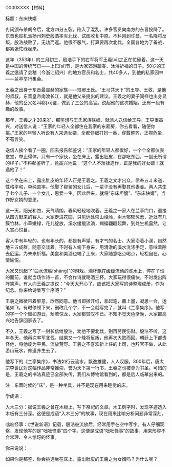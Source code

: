 D000XXXX【材料】

标题：东床快婿

冉闵颁布杀胡令后，北方四分五裂，陷入了混乱。许多官员向南方的东晋投降了。东晋也趁机派扬州刺史殷浩率军北伐，试图收复中原。不料刚到许昌，一名降将反叛，殷浩战败了，无功而返。他很不服气，打算要再次北伐。全国各地为了备战，都紧张忙碌起来。

这年（353年）的三月初三，殷浩手下的右军将军王羲[xī]之正在忙碌着。这一天是中国的传统节日——上巳[sì]节，是大家郊游踏春、沐浴祈福的日子。50岁的王羲之邀请了会稽（今浙江绍兴）的地方官员和名士，共40多人，到他的私家园林——兰亭举行集会。

王羲之出身于东晋最显赫的家族——琅琊王氏。“王马共天下”的王导、王敦，是他的叔叔。东晋皇帝南渡长江，就是他父亲提出的建议。王羲之的妻子同样也出身显赫，他的岳父名叫郗[xī]鉴，做到了三公的高官。说起他的这次婚姻，还有一段有趣的故事。

那年，王羲之才20来岁，郗鉴想与王氏家族联姻，就派人送信给王导。王导很高兴，对送信人说：“王家的年轻人全都住在我家的东厢房，你去看看，随便你挑。”王家的年轻人听说有人来选女婿，全都仔细打扮一番，穿戴整齐，正襟危坐，不苟言笑。

送信人挨个看了一圈，回去报告郗鉴说：“王家的年轻人都很好，一个个全都仪表堂堂，举止得体。只有一个家伙，坐在床上，露出肚皮，在那吃东西，一副无所谓的样子。”不料郗鉴听了，竟高兴地说：“这个人不矫揉造作，正是我的好女婿！就选他了！”

这个坐在床上，露出肚皮的年轻人正是王羲之。王羲之文才出众，信奉五斗米道，性格平和，单纯直率。他娶了郗鉴的女儿后，一辈子没有再娶其他妻妾。两人共生了七个儿子、一个女儿，恩爱一生。因此后来，就将“东床坦腹”、“东床快婿”，当作好女婿的意思。

这一天，阳光和煦，天气晴朗，春风轻轻地吹着。王羲之一家人在兰亭门口，迎接从四方赶来的客人。大家走进花园，只见远处崇山峻岭，树木郁郁葱葱，近处有几簇竹林，小草嫩绿，花儿绽放，溪水缓缓流淌，蝴蝶翩翩起舞，到处生机盎然，让人赏心悦目。

客人中有年轻的，也有年长的，都是有声望、有才气的名士。大家沿着小溪，自然地三五成群，随意交谈着。不时有人俯下身来，用清澈的溪水洗涤手足，意味着除去厄运，为未来祈福。美食和美酒也端了上来，大家随意吃点喝点，轻松自在，心情愉悦。

大家又玩起了“曲水流觞[shāng]”的游戏。酒杯飘在缓缓流动的溪水上，停在了谁的面前，谁就当场作诗一首，不会作诗就喝酒三杯。大家玩得很痛快，不时发出阵阵笑声。有人向王羲之提议：“今天太开心了，应该把大家写的诗整理成册，作为纪念。你来给诗集写个序吧？”

王羲之微微带着醉意，欣然同意。他当即摊开纸，拿起笔，蘸上墨，凝思一会，运笔如飞。有时停顿下来，删改几个字，不一会就写完了，就叫《兰亭集序》。他写的字一个个飘如游云，矫若惊龙，大家都赞叹不已。不知不觉天色渐晚，大家都高兴地告辞回家去了。

不久，王羲之写了一封长信给殷浩，劝他不要北伐，别再劳民伤财。殷浩不听，这年冬天，他再次率军北伐。结果又一个降将反叛，他再次大败而回。朝廷上下都责怪他，将他废为平民，流放荒野。王羲之不喜欢新上任的上司，也辞官不做，从此游山玩水，修道养生去了。

他写下的《兰亭集序》，书法如行云流水，飘逸雄健，人人叹服。300年后，唐太宗李世民对这幅作品非常推崇，誉为天下第一行书，王羲之也被尊为书圣。可惜的是，王羲之的书法真迹已全部失传，我们从博物馆看到的，都是后人临摹出来的。



注：东晋时候的“床”，是一种坐具，并不是现在用来睡觉的床。



学成语：

入木三分：据说王羲之曾在木板上，写下祭祀的文章。木工刻字时，发现字迹透入木板有三分深。这便是成语“入木三分”的故事，现在用来比喻分析问题非常深刻。

咄咄怪事：《世说新语》记载，殷浩被流放后，经常用手在空中写字。有人仔细观察，发现他写的是“咄咄怪事”四个字。这便是成语“咄咄怪事”的故事，用来形容不合常理、令人惊讶的怪事。

你来说说：

如果你是郗鉴，你会挑选坐在床上，露出肚皮的王羲之为女婿吗？为什么呢？